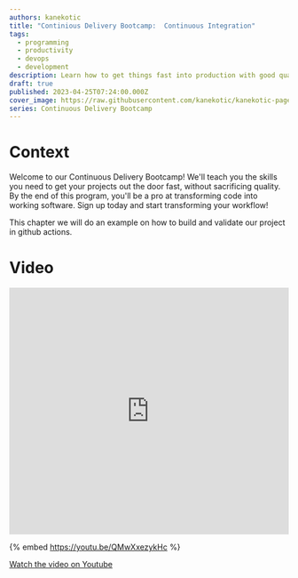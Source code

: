 ```yaml
---
authors: kanekotic
title: "Continious Delivery Bootcamp:  Continuous Integration"
tags:
  - programming
  - productivity
  - devops
  - development
description: Learn how to get things fast into production with good quality
draft: true
published: 2023-04-25T07:24:00.000Z
cover_image: https://raw.githubusercontent.com/kanekotic/kanekotic-page/main/static/img/continious-integration.png
series: Continuous Delivery Bootcamp
---
```

# Context

Welcome to our Continuous Delivery Bootcamp! We'll teach you the skills you need to get your projects out the door fast, without sacrificing quality. By the end of this program, you'll be a pro at transforming code into working software. Sign up today and start transforming your workflow! 

This chapter we will do an example on how to build and validate our project in github actions.

# Video

<iframe width="100%" height="444" src="https://www.youtube.com/embed/QMwXxezykHc" title="YouTube video player" frameborder="0" allow="accelerometer; autoplay; clipboard-write; encrypted-media; gyroscope; picture-in-picture" allowfullscreen></iframe>

{% embed https://youtu.be/QMwXxezykHc %}

[﻿Watch the video on Youtube](https://youtu.be/QMwXxezykHc)